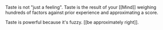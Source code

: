 Taste is not "just a feeling". Taste is the result of your [[Mind]] weighing hundreds of factors against prior experience and approximating a score.

Taste is powerful because it's fuzzy. [[be approximately right]].

